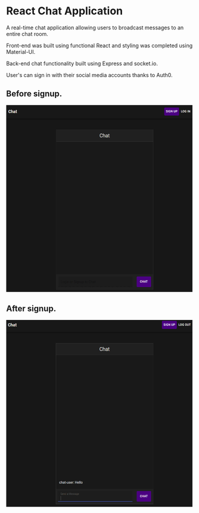 # React Chat Application

A real-time chat application allowing users to broadcast messages to an entire chat room.

Front-end was built using functional React and styling was completed using Material-UI.

Back-end chat functionality built using Express and socket.io.

User's can sign in with their social media accounts thanks to Auth0.

 ## Before signup.

<img src="before-signup.PNG" width="500px" height="500px">
 
## After signup.

<img src="chat-image.PNG" width="500px" height="500px">
